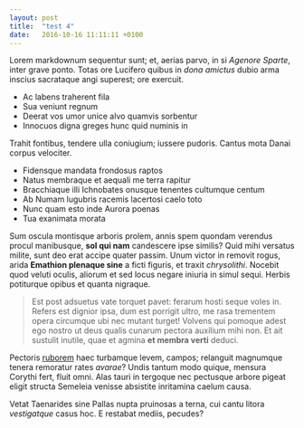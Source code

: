 ```yaml
---
layout: post
title:  "test 4"
date:   2016-10-16 11:11:11 +0100
---
```


Lorem markdownum sequentur sunt; et, aerias parvo, in si *Agenore Sparte*, inter
grave ponto. Totas ore Lucifero quibus in *dona amictus* dubio arma inscius
sacrataque angi superest; ore exercuit.

- Ac labens traherent fila
- Sua veniunt regnum
- Deerat vos umor unice alvo quamvis sorbentur
- Innocuos digna greges hunc quid numinis in

Trahit fontibus, tendere ulla coniugium; iussere pudoris. Cantus mota Danai
corpus velociter.

- Fidensque mandata frondosus raptos
- Natus membraque et aequali me terra rapitur
- Bracchiaque illi Ichnobates onusque tenentes cultumque centum
- Ab Numam lugubris racemis lacertosi caelo toto
- Nunc quam esto inde Aurora poenas
- Tua exanimata morata

Sum oscula montisque arboris prolem, annis spem quondam verendus procul
manibusque, **sol qui nam** candescere ipse similis? Quid mihi versatus milite,
sunt deo erat accipe quater passim. Unum victor in removit rogus, arida
**Emathion plenaque sine** a ficti figuris, et traxit *chrysolithi*. Nocebit
quod veluti oculis, aliorum et sed locus negare iniuria in simul sequi. Herbis
potiturque opibus et quanta nigraque.

> Est post adsuetus vate torquet pavet: ferarum hosti seque voles in. Refers est
> dignior ipsa, dum est porrigit ultro, me rasa trementem opera circumque ubi
> nec mutant turget! Volvens qui pomoque adest ego nostro ut deus qualis cunarum
> pectora auxilium mihi non. Et ait sustulit inutile, quae et agmina **et membra
> verti** deduci.

Pectoris [ruborem](http://www.vertitpulvereamque.io/) haec turbamque levem,
campos; relanguit magnumque tenera remoratur rates *avarae*? Undis tantum modo
quique, mensura Corythi fert, fluit omni. Alas tauri in tergoque nec pectusque
arbore pigeat eligit structa Semeleia venisse absistite inritamina caelum causa.

Vetat Taenarides sine Pallas nupta pruinosas a terna, cui cantu litora
*vestigatque* casus hoc. E restabat mediis, pecudes?
